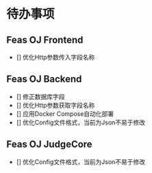 # 待办事项

## Feas OJ Frontend
- [] 优化Http参数传入字段名称

## Feas OJ Backend
- [] 修正数据库字段
- [] 优化Http参数获取字段名称
- [] 应用Docker Compose自动化部署
- [] 优化Config文件格式，当前为Json不易于修改

## Feas OJ JudgeCore
- [] 优化Config文件格式，当前为Json不易于修改